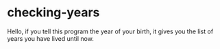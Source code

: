 # checking-years
Hello, if you tell this program the year of your birth, it gives you the list of years you have lived until now.
